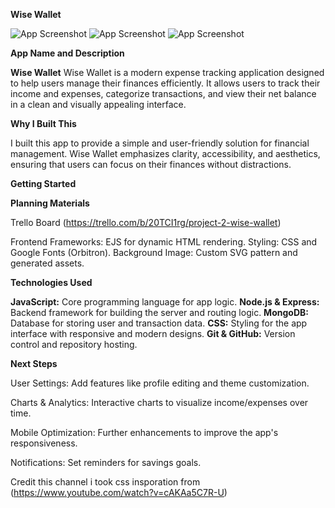 

**Wise Wallet**



![App Screenshot](https://i.ibb.co/DLMDRPP/Screenshot-1.png)
![App Screenshot](https://i.ibb.co/rfvZSg1/Screenshot-2.png)
![App Screenshot](https://i.ibb.co/2P6j4Pq/Screenshot-3.png)

**App Name and Description**

**Wise Wallet**
Wise Wallet is a modern expense tracking application designed to help users manage their finances efficiently. It allows users to track their income and expenses, categorize transactions, and view their net balance in a clean and visually appealing interface.

**Why I Built This**

I built this app to provide a simple and user-friendly solution for financial management. Wise Wallet emphasizes clarity, accessibility, and aesthetics, ensuring that users can focus on their finances without distractions.

**Getting Started**

**Planning Materials**

Trello Board (https://trello.com/b/20TCI1rg/project-2-wise-wallet)

Frontend Frameworks: EJS for dynamic HTML rendering.
Styling: CSS and Google Fonts (Orbitron).
Background Image: Custom SVG pattern and generated assets.

**Technologies Used**

**JavaScript:** Core programming language for app logic.
**Node.js & Express:** Backend framework for building the server and routing logic.
**MongoDB:** Database for storing user and transaction data.
**CSS:** Styling for the app interface with responsive and modern designs.
**Git & GitHub:** Version control and repository hosting.

**Next Steps**

User Settings: Add features like profile editing and theme customization.

Charts & Analytics: Interactive charts to visualize income/expenses over time.

Mobile Optimization: Further enhancements to improve the app's responsiveness.

Notifications: Set reminders for savings goals.

Credit this channel i took css insporation from (https://www.youtube.com/watch?v=cAKAa5C7R-U)